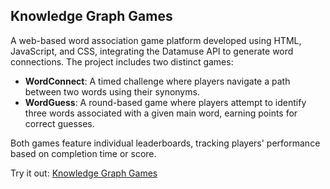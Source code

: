 ## Knowledge Graph Games
A web-based word association game platform developed using HTML, JavaScript, and CSS, integrating the Datamuse API to generate word connections. The project includes two distinct games:

- **WordConnect**: A timed challenge where players navigate a path between two words using their synonyms.
- **WordGuess**: A round-based game where players attempt to identify three words associated with a given main word, earning points for correct guesses.
  
Both games feature individual leaderboards, tracking players' performance based on completion time or score.

Try it out: [Knowledge Graph Games](https://wiktorkarnia.github.io/KnowledgeGraphGames/)
